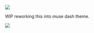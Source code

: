 ![](https://komarev.com/ghpvc/?username=ghostlyvamps&color=503d7a&style=plastic&label=PROFILE+VISITS) 

WIP reworking this into muse dash theme.

![](https://media.tenor.com/AdKjpwcZ6nQAAAAm/arknights-amiya.webp) 

